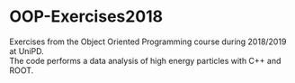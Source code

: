 # OOP-Exercises2018
Exercises from the Object Oriented Programming course during 2018/2019 at UniPD.\
The code performs a data analysis of high energy particles with C++ and ROOT.
